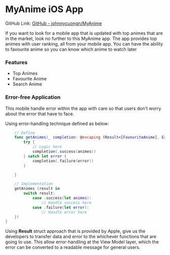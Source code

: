 # MyAnime iOS App

GitHub Link: [GitHub - johnnycuongn/MyAnime](https://github.com/johnnycuongn/MyAnime)

If you want to look for a mobile app that is updated with top animes that are in the market, look no further to this MyAnime app. 
The app provides top animes with user ranking, all from your mobile app. You can have the ability to favourite anime so you can know which anime to watch later

### Features

- Top Animes
- Favourite Anime
- Search Anime

### Error-free Application

This mobile handle error within the app with care so that users don't worry about the error that have to face.

Using error-handling technique defined as below:

```swift
    // Define
    func getAnimes(_ completion: @escaping (Result<[FavouriteAnime], Error>) -> Void {
        try {
            // Logic here
            completion(.success(animes))
        } catch let error {
            completion(.failure(error))
        }

    }

    // Implementation
    getAnimes {result in 
        switch result:
            case .success(let animes):
                // Handle success here
            case .failure(let error):
                // Handle error here
    })
}
```

Using **Result** struct approach that is provided by Apple, give us the developers to transfer data and error to the whichever functions that are going to use. This allow error-handling at the View Model layer, which the error can be converted to a readable message for general users.

## 
